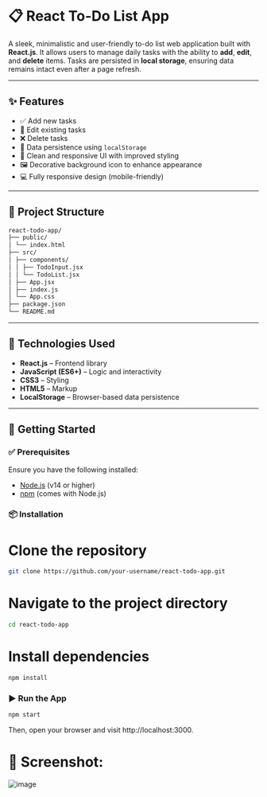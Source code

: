 # 📋 React To-Do List App

A sleek, minimalistic and user-friendly to-do list web application built with **React.js**. It allows users to manage daily tasks with the ability to **add**, **edit**, and **delete** items. Tasks are persisted in **local storage**, ensuring data remains intact even after a page refresh.

---

## ✨ Features

- ✅ Add new tasks  
- 📝 Edit existing tasks  
- ❌ Delete tasks  
- 💾 Data persistence using `localStorage`  
- 🎨 Clean and responsive UI with improved styling  
- 🖼️ Decorative background icon to enhance appearance  
- 💻 Fully responsive design (mobile-friendly)  

---

## 📁 Project Structure
```bash
react-todo-app/
├── public/
│ └── index.html
├── src/
│ ├── components/
│ │ ├── TodoInput.jsx
│ │ └── TodoList.jsx
│ ├── App.jsx
│ ├── index.js
│ └── App.css
├── package.json
└── README.md
```

---

## 🔧 Technologies Used

- **React.js** – Frontend library  
- **JavaScript (ES6+)** – Logic and interactivity  
- **CSS3** – Styling  
- **HTML5** – Markup  
- **LocalStorage** – Browser-based data persistence  

---

## 🚀 Getting Started

### ✅ Prerequisites

Ensure you have the following installed:

- [Node.js](https://nodejs.org/) (v14 or higher)  
- [npm](https://www.npmjs.com/) (comes with Node.js)

### 📦 Installation


# Clone the repository
```bash
git clone https://github.com/your-username/react-todo-app.git
```
# Navigate to the project directory
```bash
cd react-todo-app
```

# Install dependencies
```bash
npm install
```

### ▶️ Run the App

```bash
npm start
```
Then, open your browser and visit http://localhost:3000.

# 📸 Screenshot:

![image](https://github.com/user-attachments/assets/55f979f1-5134-4c6c-be27-12ff95780c1c)

